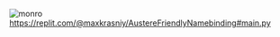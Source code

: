 ![monro](https://github.com/user-attachments/assets/c557c74a-b97f-4667-b7d0-495e136c3eb5)
https://replit.com/@maxkrasniy/AustereFriendlyNamebinding#main.py
